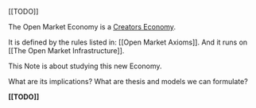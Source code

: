 [[TODO]]

The Open Market Economy is a [Creators Economy]().

It is defined by the rules listed in: [[Open Market Axioms]].
And it runs on [[The Open Market Infrastructure]].

This Note is about studying this new Economy.

What are its implications?
What are thesis and models we can formulate?

**[[TODO]]**
